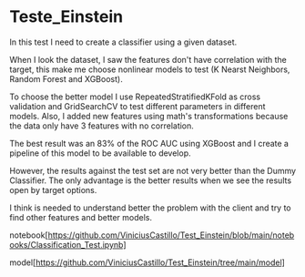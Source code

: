 # Teste_Einstein

In this test I need to create a classifier using a given dataset. 

When I look the dataset, I saw the features don't have correlation with the target, this make me choose nonlinear models to test (K Nearst Neighbors, Random Forest and XGBoost). 

To choose the better model I use RepeatedStratifiedKFold as cross validation and GridSearchCV to test different parameters in different models. Also, I added new features using math's transformations because the data only have 3 features with no correlation.

The best result was an 83% of the ROC AUC using XGBoost and I create a pipeline of this model to be available to develop.

However, the results against the test set are not very better than the Dummy Classifier. The only advantage is the better results when we see the results open by target options.

I think is needed to understand better the problem with the client and try to find other features and better models.

notebook[https://github.com/ViniciusCastillo/Test_Einstein/blob/main/notebooks/Classification_Test.ipynb]

model[https://github.com/ViniciusCastillo/Test_Einstein/tree/main/model]
